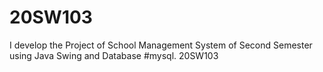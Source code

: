 # 20SW103
I develop the Project of School Management System of Second Semester using Java Swing and Database #mysql.   20SW103
